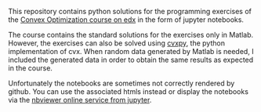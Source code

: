 This repository contains python solutions for the programming exercises of the [Convex Optimization course on edx](https://www.edx.org/course/convex-optimization) in the form of jupyter notebooks.

The course contains the standard solutions for the exercises only in Matlab. However, the exercises can also be solved using [cvxpy](https://www.cvxpy.org/), the python implementation of cvx.
When random data generated by Matlab is needed, I included the generated data in order to obtain the same results as expected in the course.

Unfortunately the notebooks are sometimes not correctly rendered by github. You can use the associated htmls instead or display the notebooks via the [nbviewer online service from jupyter](https://nbviewer.jupyter.org/).
